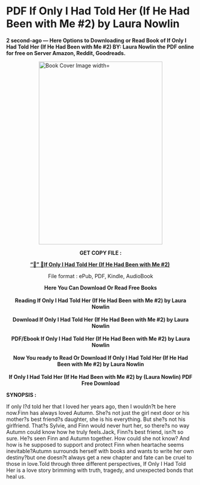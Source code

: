 # PDF If Only I Had Told Her (If He Had Been with Me #2) by Laura Nowlin
<p><strong>2 second-ago &mdash; Here Options to Downloading or Read Book of If Only I Had Told Her (If He Had Been with Me #2) BY: Laura Nowlin the PDF online for free on Server Amazon, Reddit, Goodreads.</strong></p><p><a href="https://educationsharingacademy.cloud/?book=64645812-if-only-i-had-told-her"><img style="display: block; margin-left: auto; margin-right: auto;" src="https://i.gr-assets.com/images/S/compressed.photo.goodreads.com/books/1670530488l/64645812.jpg" alt="Book Cover Image width=" width="330" height="488" /></a></p><p style="text-align: center;"><strong>GET COPY FILE :</strong></p><p style="text-align: center;"><strong><a href="https://educationsharingacademy.cloud/?book=64645812-if-only-i-had-told-her" target="_blank" rel="noopener">“📢” 🔗If Only I Had Told Her (If He Had Been with Me #2)</a>&nbsp;</strong></p><p style="text-align: center;">File format : ePub, PDF, Kindle, AudioBook</p><div style="text-align: center;"><strong>Here You Can Download Or Read Free Books</strong></div><div style="text-align: center;">&nbsp;</div><div style="text-align: center;"><strong>Reading If Only I Had Told Her (If He Had Been with Me #2) by Laura Nowlin</strong></div><div style="text-align: center;">&nbsp;</div><div style="text-align: center;"><strong>Download If Only I Had Told Her (If He Had Been with Me #2) by Laura Nowlin</strong></div><div style="text-align: center;">&nbsp;</div><div style="text-align: center;"><strong>PDF/Ebook If Only I Had Told Her (If He Had Been with Me #2) by Laura Nowlin</strong></div><div style="text-align: center;">&nbsp;</div><div style="text-align: center;"><strong>Now You ready to Read Or Download If Only I Had Told Her (If He Had Been with Me #2) by Laura Nowlin</strong></div><div style="text-align: center;">&nbsp;</div><div style="text-align: center;"><strong>If Only I Had Told Her (If He Had Been with Me #2) by (Laura Nowlin) PDF Free Download</strong></div><p><strong>SYNOPSIS :</strong></p><p>If only I?d told her that I loved her years ago, then I wouldn?t be here now.Finn has always loved Autumn. She?s not just the girl next door or his mother?s best friend?s daughter, she is his everything. But she?s not his girlfriend. That?s Sylvie, and Finn would never hurt her, so there?s no way Autumn could know how he truly feels.Jack, Finn?s best friend, isn?t so sure. He?s seen Finn and Autumn together. How could she not know? And how is he supposed to support and protect Finn when heartache seems inevitable?Autumn surrounds herself with books and wants to write her own destiny?but one doesn?t always get a new chapter and fate can be cruel to those in love.Told through three different perspectives, If Only I Had Told Her is a love story brimming with truth, tragedy, and unexpected bonds that heal us.</p>
